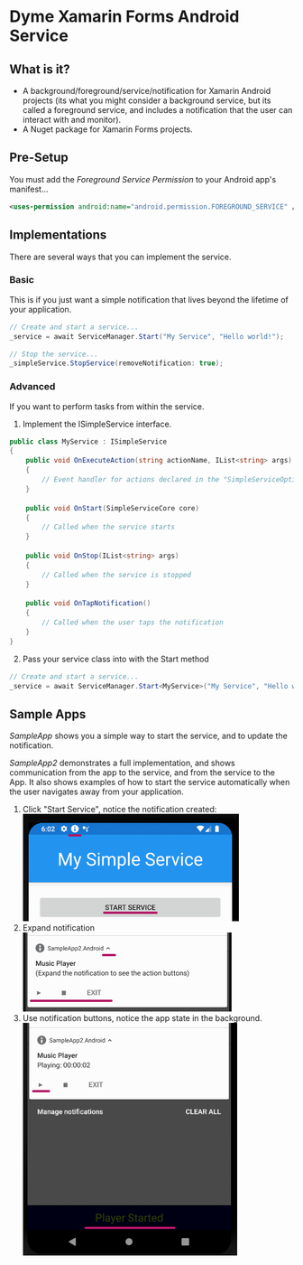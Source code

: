  
# Dyme Xamarin Forms Android Service
## What is it?
- A background/foreground/service/notification for Xamarin Android projects
(its what you might consider a background service, 
but its called a foreground service, and includes a notification that the user can interact with and monitor).
- A Nuget package for Xamarin Forms projects.

## Pre-Setup
You must add the *Foreground Service Permission* to your Android app's manifest...
```xml
<uses-permission android:name="android.permission.FOREGROUND_SERVICE" />
```

## Implementations
There are several ways that you can implement the service.

### Basic
This is if you just want a simple notification that lives beyond the lifetime of your application.  

```C#
// Create and start a service...
_service = await ServiceManager.Start("My Service", "Hello world!");
```

```C#
// Stop the service...
_simpleService.StopService(removeNotification: true);
```

### Advanced
If you want to perform tasks from within the service.
1. Implement the ISimpleService interface.
```C#
public class MyService : ISimpleService
{
    public void OnExecuteAction(string actionName, IList<string> args)
    {
        // Event handler for actions declared in the "SimpleServiceOptions"
    }

    public void OnStart(SimpleServiceCore core)
    {
        // Called when the service starts
    }

    public void OnStop(IList<string> args)
    {
        // Called when the service is stopped
    }

    public void OnTapNotification()
    {
        // Called when the user taps the notification
    }
}
```
2. Pass your service class into with the Start method

```C#
// Create and start a service...
_service = await ServiceManager.Start<MyService>("My Service", "Hello world!");
```

## Sample Apps
*SampleApp* shows you a simple way to start the service, and to update the notification. 

*SampleApp2* demonstrates a full implementation, and shows communication from the app to the service, and from the service to the App. It also shows examples of how to start the service automatically when the user navigates away from your application.


1. Click "Start Service", notice the notification created:  
![Start service image](SampleApp2/SampleApp2/ex1.png)  
2. Expand notification   
![Expand notification image](SampleApp2/SampleApp2/ex2.png)  
3. Use notification buttons, notice the app state in the background.  
![Notification buttons image](SampleApp2/SampleApp2/ex3.png)  